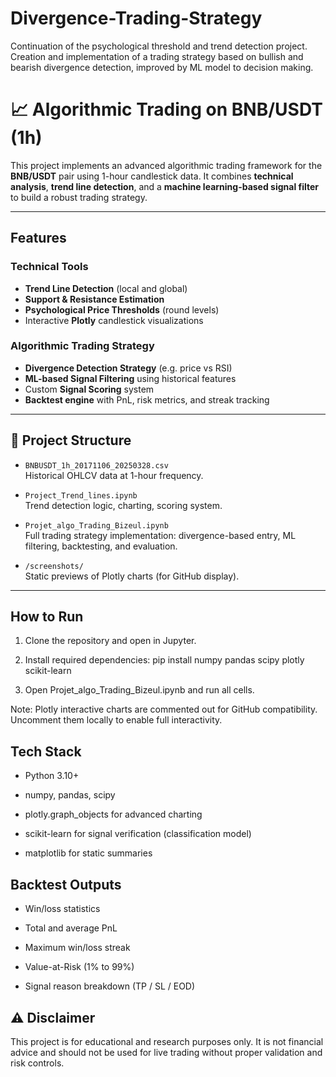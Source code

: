 # Divergence-Trading-Strategy
Continuation of the psychological threshold and trend detection project. Creation and implementation of a trading strategy based on bullish and bearish divergence detection, improved by ML model to decision making.

# 📈 Algorithmic Trading on BNB/USDT (1h)

This project implements an advanced algorithmic trading framework for the **BNB/USDT** pair using 1-hour candlestick data. It combines **technical analysis**, **trend line detection**, and a **machine learning-based signal filter** to build a robust trading strategy.

---

## Features

### Technical Tools
- **Trend Line Detection** (local and global)
- **Support & Resistance Estimation**
- **Psychological Price Thresholds** (round levels)
- Interactive **Plotly** candlestick visualizations

### Algorithmic Trading Strategy
- **Divergence Detection Strategy** (e.g. price vs RSI)
- **ML-based Signal Filtering** using historical features
- Custom **Signal Scoring** system
- **Backtest engine** with PnL, risk metrics, and streak tracking

---

## 📁 Project Structure

- `BNBUSDT_1h_20171106_20250328.csv`  
  Historical OHLCV data at 1-hour frequency.

- `Project_Trend_lines.ipynb`  
  Trend detection logic, charting, scoring system.

- `Projet_algo_Trading_Bizeul.ipynb`  
  Full trading strategy implementation: divergence-based entry, ML filtering, backtesting, and evaluation.

- `/screenshots/`  
  Static previews of Plotly charts (for GitHub display).

---

##  How to Run

1. Clone the repository and open in Jupyter.
2. Install required dependencies:
  pip install numpy pandas scipy plotly scikit-learn

3. Open Projet_algo_Trading_Bizeul.ipynb and run all cells.

Note: Plotly interactive charts are commented out for GitHub compatibility. Uncomment them locally to enable full interactivity.


## Tech Stack
- Python 3.10+

- numpy, pandas, scipy

- plotly.graph_objects for advanced charting

- scikit-learn for signal verification (classification model)

- matplotlib for static summaries

## Backtest Outputs
- Win/loss statistics

- Total and average PnL

- Maximum win/loss streak

- Value-at-Risk (1% to 99%)

- Signal reason breakdown (TP / SL / EOD)

## ⚠️ Disclaimer
This project is for educational and research purposes only.
It is not financial advice and should not be used for live trading without proper validation and risk controls.
